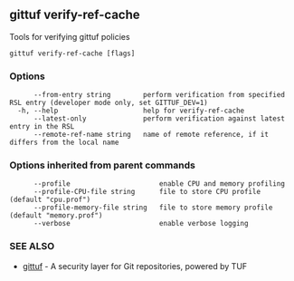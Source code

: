 ## gittuf verify-ref-cache

Tools for verifying gittuf policies

```
gittuf verify-ref-cache [flags]
```

### Options

```
      --from-entry string        perform verification from specified RSL entry (developer mode only, set GITTUF_DEV=1)
  -h, --help                     help for verify-ref-cache
      --latest-only              perform verification against latest entry in the RSL
      --remote-ref-name string   name of remote reference, if it differs from the local name
```

### Options inherited from parent commands

```
      --profile                      enable CPU and memory profiling
      --profile-CPU-file string      file to store CPU profile (default "cpu.prof")
      --profile-memory-file string   file to store memory profile (default "memory.prof")
      --verbose                      enable verbose logging
```

### SEE ALSO

* [gittuf](gittuf.md)	 - A security layer for Git repositories, powered by TUF


